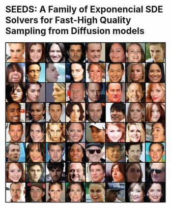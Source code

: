 # SEEDS: A Family of Exponencial SDE Solvers for Fast-High Quality Sampling from Diffusion models

![alt text](/assets/grid_celeba.png)
